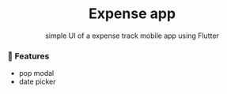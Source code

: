 <div align='center'>

<h1>Expense app</h1>
<p>simple UI of a expense track mobile app using Flutter</p>



</div>


### :dart: Features
- pop modal
- date picker
